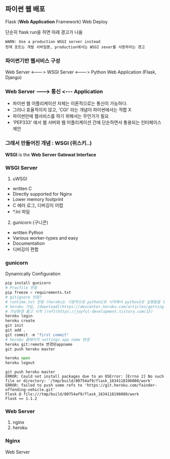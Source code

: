 ## 파이썬 웹 배포
Flask (**Web Application** Framework) Web Deploy

단순히 flask run을 하면 아래 경고가 나옴
```
WARN: Use a production WSGI server instead 
현재 포트는 개발 서버일뿐, production에서는 WSGI sever를 사용하라는 경고
```

### 파이썬기반 웹서비스 구성
Web Server <---> WSGI Server <---> Python Web Application (Flask, Django)

### Web Server ---> 통신 <--- Application
- 파이썬 웹 어플리케이션 자체는 이론적으로는 통신이 가능하다. 
- 그러나 효율적이지 않고, 'CGI' 라는 개념이 파이썬에서는 적합 X 
- 파이썬만에 웹서비스를 하기 위해서는 무언가가 필요
- 'PEP333' 에서 웹 서버와 웹 어플리케이션 간에 단순하면서 통용되는 인터페이스 제안

### 그래서 만들어진 개념 : WSGI (위스키..)
**WSGI** is the **Web Server Gatewat Interface**

### WSGI Server
1. uWSGI
  - written C
  - Directly supported for Nginx
  - Lower memory footprint
  - C 에러 로그, 디버깅이 어렵
  - *.lnl 파일
2. gunicorn (구니콘)
  - written Python
  - Various worker-types and easy
  - Documentation
  - 디버깅이 편함

### gunicorn
Dynamically Configuration

```python
pip install gunicorn
# Procfile 만듬
pip freeze > requirements.txt
# gitignore 만듬?
# runtime.txt 만듬 (heroku는 기본적으로 python2로 시작해서 python3로 실행함을 명시해줌)
# heroku 가입, [download](https://devcenter.heroku.com/articles/getting-started-with-python#set-up)
# 가상환경 풀고 시작 [ref](https://joyful-development.tistory.com/15)
heroku login
heroku create
git init
git add .
git commit -m "first commit"
# heroku 홈페이지 settings app name 변경
heroku git:remote 변경된appname
git push heroku master

heroku open
heroku logout
```

```
git push heroku master
ERROR: Could not install packages due to an OSError: [Errno 2] No such file or directory: '/tmp/build/80754af9/flask_1634118196080/work'
ERROR: failed to push some refs to 'https://git.heroku.com/fainder-offending-vehicle.git'
Flask @ file:///tmp/build/80754af9/flask_1634118196080/work
Flask == 1.1.2
```

### Web Server
1. nginx
2. heroku

### Nginx
Web Server
